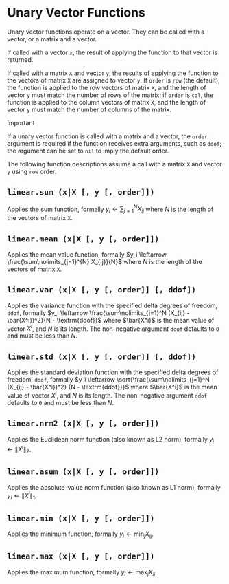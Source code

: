 # Unary Vector Functions

Unary vector functions operate on a vector. They can be called with a vector, or a matrix and
a vector.

If called with a vector `x`, the result of applying the function to that vector is returned.

If called with a matrix `X` and vector `y`, the results of applying the function to the vectors of
matrix `X` are assigned to vector `y`. If `order` is `row` (the default), the function is applied
to the row vectors of matrix `X`, and the length of vector `y` must match the number of rows of
the matrix; if `order` is `col`, the function is applied to the column vectors of matrix `X`, and
the length of vector `y` must match the number of columns of the matrix.

> [!IMPORTANT]
> If a unary vector function is called with a matrix and a vector, the `order` argument is
> required if the function receives extra arguments, such as `ddof`; the argument can be set to
> `nil` to imply the default order.

The following function descriptions assume a call with a matrix `X` and vector `y` using `row`
order.


## `linear.sum (x|X [, y [, order]])`

Applies the sum function, formally $y_i \leftarrow \sum\nolimits_{j=1}^{N} X_{ij}$ where $N$ is the
length of the vectors of matrix `X`.


## `linear.mean (x|X [, y [, order]])`

Applies the mean value function, formally $y_i \leftarrow \frac{\sum\nolimits_{j=1}^{N} X_{ij}}{N}$
where $N$ is the length of the vectors of matrix `X`.


## `linear.var (x|X [, y [, order]] [, ddof])`

Applies the variance function with the specified delta degrees of freedom, `ddof`, formally
$y_i \leftarrow \frac{\sum\nolimits_{j=1}^N (X_{ij} - \bar{X^i})^2}{N - \textrm{ddof}}$ where
$\bar{X^i}$ is the mean value of vector $X^i$, and $N$ is its length. The non-negative argument
`ddof` defaults to `0` and must be less than $N$.


## `linear.std (x|X [, y [, order]] [, ddof])`

Applies the standard deviation function with the specified delta degrees of freedom, `ddof`,
formally $y_i \leftarrow \sqrt{\frac{\sum\nolimits_{j=1}^N (X_{ij} - \bar{X^i})^2}
{N - \textrm{ddof}}}$ where $\bar{X^i}$ is the mean value of vector $X^i$, and $N$ is its length.
The non-negative argument `ddof` defaults to `0` and must be less than $N$.


## `linear.nrm2 (x|X [, y [, order]])`

Applies the Euclidean norm function (also known as L2 norm), formally
$y_i \leftarrow \lVert X^i \rVert_2$.


## `linear.asum (x|X [, y [, order]])`

Applies the absolute-value norm function (also known as L1 norm), formally
$y_i \leftarrow \lVert X^i \rVert_1$.


## `linear.min (x|X [, y [, order]])`

Applies the minimum function, formally $y_i \leftarrow \min_j X_{ij}$.


## `linear.max (x|X [, y [, order]])`

Applies the maximum function, formally $y_i \leftarrow \max_j X_{ij}$.

